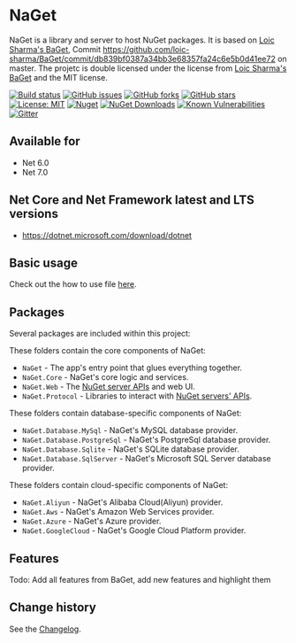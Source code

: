 NaGet
====================================

NaGet is a library and server to host NuGet packages. It is based on [Loic Sharma's BaGet](https://github.com/loic-sharma/BaGet), Commit https://github.com/loic-sharma/BaGet/commit/db839bf0387a34bb3e68357fa24c6e5b0d41ee72 on master. The projetc is double licensed under the license from [Loic Sharma's BaGet](https://github.com/loic-sharma/BaGet) and the MIT license.

[![Build status](https://ci.appveyor.com/api/projects/status/10q6d88s5if8xdef?svg=true)](https://ci.appveyor.com/project/SeppPenner/naget)
[![GitHub issues](https://img.shields.io/github/issues/SeppPenner/NaGet.svg)](https://github.com/SeppPenner/NaGet/issues)
[![GitHub forks](https://img.shields.io/github/forks/SeppPenner/NaGet.svg)](https://github.com/SeppPenner/NaGet/network)
[![GitHub stars](https://img.shields.io/github/stars/SeppPenner/NaGet.svg)](https://github.com/SeppPenner/NaGet/stargazers)
[![License: MIT](https://img.shields.io/badge/License-MIT-blue.svg)](https://raw.githubusercontent.com/SeppPenner/NaGet/master/License.txt)
[![Nuget](https://img.shields.io/badge/NaGet-Nuget-brightgreen.svg)](https://www.nuget.org/packages/NaGet/)
[![NuGet Downloads](https://img.shields.io/nuget/dt/NaGet.svg)](https://www.nuget.org/packages/NaGet/)
[![Known Vulnerabilities](https://snyk.io/test/github/SeppPenner/NaGet/badge.svg)](https://snyk.io/test/github/SeppPenner/NaGet)
[![Gitter](https://badges.gitter.im/Serilog-Sinks-AmazonS3/community.svg)](https://gitter.im/Serilog-Sinks-AmazonS3/community?utm_source=badge&utm_medium=badge&utm_campaign=pr-badge)

## Available for
* Net 6.0
* Net 7.0

## Net Core and Net Framework latest and LTS versions
* https://dotnet.microsoft.com/download/dotnet

## Basic usage
Check out the how to use file [here](https://github.com/SeppPenner/NaGet/blob/master/HowToUse.md).

## Packages
Several packages are included within this project:

These folders contain the core components of NaGet:

* `NaGet` - The app's entry point that glues everything together.
* `NaGet.Core` - NaGet's core logic and services.
* `NaGet.Web` - The [NuGet server APIs](https://docs.microsoft.com/en-us/nuget/api/overview) and web UI.
* `NaGet.Protocol` - Libraries to interact with [NuGet servers' APIs](https://docs.microsoft.com/en-us/nuget/api/overview).

These folders contain database-specific components of NaGet:

* `NaGet.Database.MySql` - NaGet's MySQL database provider.
* `NaGet.Database.PostgreSql` - NaGet's PostgreSql database provider.
* `NaGet.Database.Sqlite` - NaGet's SQLite database provider.
* `NaGet.Database.SqlServer` - NaGet's Microsoft SQL Server database provider.

These folders contain cloud-specific components of NaGet:

* `NaGet.Aliyun` - NaGet's Alibaba Cloud(Aliyun) provider.
* `NaGet.Aws` - NaGet's Amazon Web Services provider.
* `NaGet.Azure` - NaGet's Azure provider.
* `NaGet.GoogleCloud` - NaGet's Google Cloud Platform provider.

## Features
Todo: Add all features from BaGet, add new features and highlight them

Change history
--------------

See the [Changelog](https://github.com/SeppPenner/NaGet/blob/master/Changelog.md).